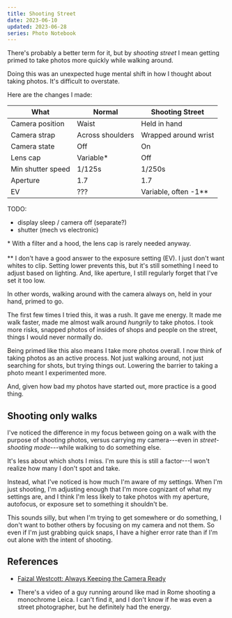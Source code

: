 ```yaml
---
title: Shooting Street
date: 2023-06-10
updated: 2023-06-28
series: Photo Notebook
---
```


There's probably a better term for it, but by _shooting street_ I mean getting primed to take photos more quickly while walking around.

Doing this was an unexpected huge mental shift in how I thought about taking photos. It's difficult to overstate.

Here are the changes I made:

What | Normal | Shooting Street
--- | --- | ---
Camera position | Waist | Held in hand
Camera strap | Across shoulders | Wrapped around wrist
Camera state | Off | On
Lens cap | Variable* | Off
Min shutter speed | 1/125s | 1/250s
Aperture | 1.7 | 1.7
EV | ??? | Variable, often -1**

TODO:
- display sleep / camera off (separate?)
- shutter (mech vs electronic)

<md-raw>
<p class="figcaption" style="text-align: left;">
* With a filter and a hood, the lens cap is rarely needed anyway.
<br/><br/>
** I don't have a good answer to the exposure setting (EV). I just don't want whites to clip. Setting lower prevents this, but it's still something I need to adjust based on lighting. And, like aperture, I still regularly forget that I've set it too low.
</p>
</md-raw>

In other words, walking around with the camera always on, held in your hand, primed to go.

The first few times I tried this, it was a rush. It gave me energy. It made me walk faster, made me almost walk around _hungrily_ to take photos. I took more risks, snapped photos of insides of shops and people on the street, things I would never normally do.

Being primed like this also means I take more photos overall. I now think of taking photos as an active process. Not just walking around, not just searching for shots, but trying things out. Lowering the barrier to taking a photo meant I experimented more.

And, given how bad my photos have started out, more practice is a good thing.

## Shooting only walks

I've noticed the difference in my focus between going on a walk with the purpose of shooting photos, versus carrying my camera---even in _street-shooting mode_---while walking to do something else.

It's less about which shots I miss. I'm sure this is still a factor---I won't realize how many I don't spot and take.

Instead, what I've noticed is how much I'm aware of my settings. When I'm just shooting, I'm adjusting enough that I'm more cognizant of what my settings are, and I think I'm less likely to take photos with my aperture, autofocus, or exposure set to something it shouldn't be.

This sounds silly, but when I'm trying to get somewhere or do something, I don't want to bother others by focusing on my camera and not them. So even if I'm just grabbing quick snaps, I have a higher error rate than if I'm out alone with the intent of shooting.

## References

- [Faizal Westcott: Always Keeping the Camera Ready](https://www.youtube.com/watch?v=O5oAxxzTG34&t=43s)

- There's a video of a guy running around like mad in Rome shooting a monochrome Leica. I can't find it, and I don't know if he was even a street photographer, but he definitely had the energy.
